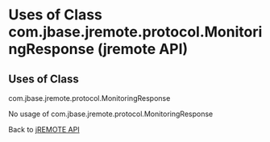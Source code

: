 # Uses of Class com.jbase.jremote.protocol.MonitoringResponse (jremote API)

<PageHeader />

## Uses of Class
com.jbase.jremote.protocol.MonitoringResponse

No usage of com.jbase.jremote.protocol.MonitoringResponse

Back to [jREMOTE API](com_jbase_jremote_package-summary)


